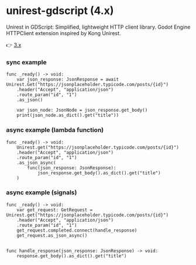 # unirest-gdscript (4.x)
Unirest in GDScript: Simplified, lightweight HTTP client library. Godot Engine HTTPClient extension inspired by Kong Unirest.

👉 [3.x](https://github.com/fenix-hub/unirest-gdscript)

### sync example
```gdscript
func _ready() -> void:
	var json_response: JsonResponse = await Unirest.Get("https://jsonplaceholder.typicode.com/posts/{id}")  
	.header("Accept", "application/json") 
	.route_param("id", "1")
	.as_json()
	
	var json_node: JsonNode = json_response.get_body()
	print(json_node.as_dict().get("title"))
```

### async example (lambda function)
```gdscript
func _ready() -> void:
	Unirest.get("https://jsonplaceholder.typicode.com/posts/{id}") 
	.header("Accept", "application/json") 
	.route_param("id", "1")
	.as_json_async(
		func(json_response: JsonResponse):
			json_response.get_body().as_dict().get("title")
	)
```

### async example (signals)
```gdscript
func _ready() -> void:
	var get_request: GetRequest = Unirest.get("https://jsonplaceholder.typicode.com/posts/{id}") 
	.header("Accept", "application/json") 
	.route_param("id", "1")
	get_request.completed.connect(handle_response)
	get_request.as_json_async()


func handle_response(json_response: JsonResponse) -> void:
	response.get_body().as_dict().get("title")
```
